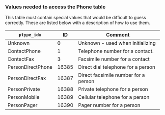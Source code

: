 <!-- markdownlint-disable-file MD041 -->
### Values needed to access the Phone table

This table must contain special values that would be difficult to guess correctly. These are listed below with a description of how to use them.

 | `ptype_idx` | ID | Comment |
 |---|---|---|
 | Unknown | 0 | Unknown - used when initializing |
 | ContactPhone | 1 | Telephone number for a contact. |
 | ContactFax | 3 | Facsimile number for a contact |
 | PersonDirectPhone | 16385 | Direct dial telephone for a person |
 | PersonDirectFax | 16387 | Direct facsimile number for a person |
 | PersonPrivate | 16388 | Private telephone for a person |
 | PersonMobile | 16389 | Cellular telephone for a person |
 | PersonPager | 16390 | Pager number for a person |
